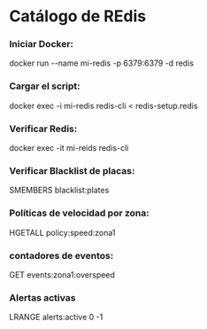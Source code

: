# Catálogo de REdis

### Iniciar Docker:
docker run --name mi-redis -p 6379:6379 -d redis

### Cargar el script:
docker exec -i mi-redis redis-cli < redis-setup.redis

### Verificar Redis:
docker exec -it mi-reids redis-cli

### Verificar Blacklist de placas:
SMEMBERS blacklist:plates

### Políticas de velocidad por zona:
HGETALL policy:speed:zona1

### contadores de eventos:
GET events:zona1:overspeed

### Alertas activas
LRANGE alerts:active 0 -1